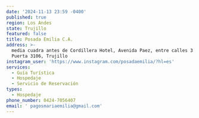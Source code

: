 ```yaml
---
date: '2024-11-13 23:59 -0400'
published: true
region: Los Andes
state: Trujillo
featured: false
title: Posada Emilia C.A.
address: >-
  media cuadra antes de Cordillera Hotel, Avenida Paez, entre calles 3 y 4, La
  Puerta 3106, Trujillo
instagram_user: 'https://www.instagram.com/posadaemilia/?hl=es'
services:
  - Guía Turística
  - Hospedaje
  - Servicio de Reservación
types:
  - Hospedaje
phone_number: 0424-7056407
email: ' pagosmariaemilia@gmail.com'
---
```


